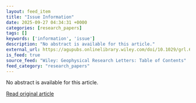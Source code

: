 ```yaml
---
layout: feed_item
title: "Issue Information"
date: 2025-09-27 04:34:31 +0000
categories: [research_papers]
tags: []
keywords: ['information', 'issue']
description: "No abstract is available for this article."
external_url: https://agupubs.onlinelibrary.wiley.com/doi/10.1029/grl.67658?af=R
is_feed: true
source_feed: "Wiley: Geophysical Research Letters: Table of Contents"
feed_category: "research_papers"
---
```


No abstract is available for this article.

[Read original article](https://agupubs.onlinelibrary.wiley.com/doi/10.1029/grl.67658?af=R)
